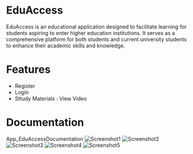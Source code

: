 # EduAccess

EduAccess is an educational application designed to facilitate learning for students aspiring to enter higher education institutions. It serves as a comprehensive platform for both students and current university students to enhance their academic skills and knowledge.

# Features
- Register
- Login <include register>
- Sttudy Materials : View Video 

# Documentation
App_EduAccessDocumentation
![Screenshot1]("C:EduAccess\App_EduAccess\LoginApp.png")
![Screenshot2]("C:EduAccess\App_EduAccess\RegisterApp.png")
![Screenshot3]("C:EduAccess\App_EduAccess\SplashApp.png")
![Screenshot4]("C:EduAccess\App_EduAccess\VideoApp.png")
![Screenshot5]("C:EuAcces\App_EduAccess\HoneApp.png")
